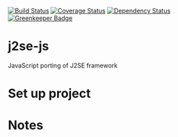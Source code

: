 [![Build Status](https://travis-ci.org/apuliasoft/j2se-js.svg?branch=master)](https://travis-ci.org/apuliasoft/j2se-js)
[![Coverage Status](https://coveralls.io/repos/github/apuliasoft/j2se-js/badge.svg?branch=master)](https://coveralls.io/github/apuliasoft/j2se-js?branch=master)
[![Dependency Status](https://david-dm.org/apuliasoft/j2se-js.svg)](https://david-dm.org/apuliasoft/j2se-js)
[![Greenkeeper Badge](https://badges.greenkeeper.io/apuliasoft/j2se-js.svg)](https://greenkeeper.io/)

# j2se-js

JavaScript porting of J2SE framework

# Set up project

# Notes

